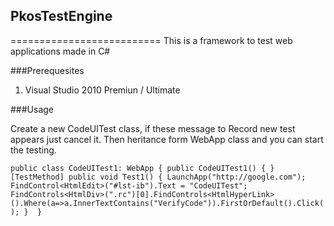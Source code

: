 ## PkosTestEngine
==========================
This is a framework to test web applications  made in C# 

###Prerequesites

1. Visual Studio 2010 Premiun / Ultimate

###Usage

Create a new CodeUITest class, if these message to Record new test appears just cancel it. Then heritance form WebApp class and you can start the testing.

``
public class CodeUITest1: WebApp
{
	public CodeUITest1()
	{
	}
	[TestMethod]
	public void Test1()
	{
		LaunchApp("http://google.com");
		FindControl<HtmlEdit>("#lst-ib").Text = "CodeUITest";
		FindControls<HtmlDiv>(".rc")[0].FindControls<HtmlHyperLink>().Where(a=>a.InnerTextContains("VerifyCode")).FirstOrDefault().Click();
	} 
}
``
